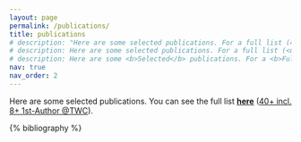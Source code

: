 ```yaml
---
layout: page
permalink: /publications/
title: publications
# description: "Here are some selected publications. For a full list (40+ incl. 8+ 1st-Author @TWC), please refer to my Google Scholar."
# description: Here are some selected publications. For a full list (<u>40+ incl. 8+ 1st-Author @TWC</u>), please refer to my <b><u> <a href="https://scholar.google.com/citations?user=CjWtXBAAAAAJ">Google Scholar</a> </u></b>.
# description: Here are some <b>Selected</b> publications. For a <b>Full</b> list (<u>38+ incl. 8+ 1st-Author @TWC</u>), please refer to my <a href="https://scholar.google.com/citations?user=CjWtXBAAAAAJ"><b><u>Google Scholar</u></b></a>.
nav: true
nav_order: 2
---
```


<!-- Page Content -->
Here are some selected publications. You can see the full list <b><u><a href="https://scholar.google.com/citations?user=CjWtXBAAAAAJ">here</a></u></b> (<u>40+ incl. 8+ 1st-Author @TWC</u>).

<!-- Here are some selected publications. For a full list (<u>40+ incl. 8+ 1st-Author @TWC</u>). See my <b><u><a href="https://scholar.google.com/citations?user=CjWtXBAAAAAJ">Google Scholar</a></u></b> -->




<!-- _pages/publications.md -->
<div class="publications">

{% bibliography %}

</div>
